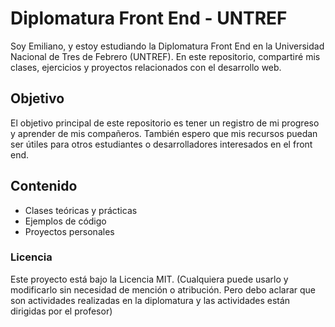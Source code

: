 # Diplomatura Front End - UNTREF

Soy Emiliano, y estoy estudiando la Diplomatura Front End en la Universidad Nacional de Tres de Febrero (UNTREF). En este repositorio, compartiré mis clases, ejercicios y proyectos relacionados con el desarrollo web.

## Objetivo

El objetivo principal de este repositorio es tener un registro de mi progreso y aprender de mis compañeros. También espero que mis recursos puedan ser útiles para otros estudiantes o desarrolladores interesados en el front end.

## Contenido

- Clases teóricas y prácticas
- Ejemplos de código
- Proyectos personales

### Licencia
Este proyecto está bajo la Licencia MIT. (Cualquiera puede usarlo y modificarlo sin necesidad de mención o atribución. Pero debo aclarar que son actividades realizadas en la diplomatura y las actividades están dirigidas por el profesor)

